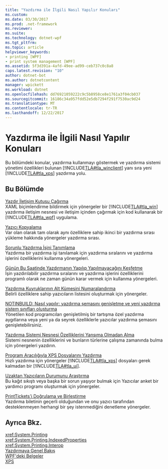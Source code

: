 ```yaml
---
title: "Yazdırma ile İlgili Nasıl Yapılır Konuları"
ms.custom: 
ms.date: 03/30/2017
ms.prod: .net-framework
ms.reviewer: 
ms.suite: 
ms.technology: dotnet-wpf
ms.tgt_pltfrm: 
ms.topic: article
helpviewer_keywords:
- printing [WPF]
- print system management [WPF]
ms.assetid: 5f3d391a-4afd-49ee-ad99-ceb737c0c8a8
caps.latest.revision: "10"
author: dotnet-bot
ms.author: dotnetcontent
manager: wpickett
ms.workload: dotnet
ms.openlocfilehash: dd76921059222c9c5b8958ce8e1761a3f04cb037
ms.sourcegitcommit: 16186c34a957fdd52e5db7294f291f7530ac9d24
ms.translationtype: MT
ms.contentlocale: tr-TR
ms.lasthandoff: 12/22/2017
---
```

# <a name="printing-how-to-topics"></a>Yazdırma ile İlgili Nasıl Yapılır Konuları
Bu bölümdeki konular, yazdırma kullanmayı göstermek ve yazdırma sistemi yönetimi özellikleri bulunan [!INCLUDE[TLA#tla_winclient](../../../../includes/tlasharptla-winclient-md.md)] yanı sıra yeni [!INCLUDE[TLA#tla_xps](../../../../includes/tlasharptla-xps-md.md)] yazdırma yolu.  
  
## <a name="in-this-section"></a>Bu Bölümde  
 [Yazdır İletişim Kutusu Çağırma](../../../../docs/framework/wpf/advanced/how-to-invoke-a-print-dialog.md)  
 XAML biçimlendirme bildirmek için yönergeler bir [!INCLUDE[TLA#tla_win](../../../../includes/tlasharptla-win-md.md)] yazdırma iletişim nesnesi ve iletişim içinden çağırmak için kod kullanarak bir [!INCLUDE[TLA#tla_wpf](../../../../includes/tlasharptla-wpf-md.md)] uygulama.  
  
 [Yazıcı Kopyalama](../../../../docs/framework/wpf/advanced/how-to-clone-a-printer.md)  
 Var olan olarak tam olarak aynı özelliklere sahip ikinci bir yazdırma sırası yükleme hakkında yönergeler yazdırma sırası.  
  
 [Sorunlu Yazdırma İşini Tanımlama](../../../../docs/framework/wpf/advanced/how-to-diagnose-problematic-print-job.md)  
 Yazdırma bir yazdırma işi tanılamak için yazdırma sıralarını ve yazdırma işlerini özelliklerini kullanma yönergeleri.  
  
 [Günün Bu Saatinde Yazdırmanın Yapılıp Yapılmayacağını Keşfetme](../../../../docs/framework/wpf/advanced/how-to-discover-whether-a-print-job-can-be-printed-at-this-time-of-day.md)  
 İşin yazdırılabilir yazdırma sıralarını ve yazdırma işlerini özelliklerini programlı olarak ne zaman günün karar vermek için kullanma yönergeleri.  
  
 [Yazdırma Kuyruklarının Alt Kümesini Numaralandırma](../../../../docs/framework/wpf/advanced/how-to-enumerate-a-subset-of-print-queues.md)  
 Belirli özelliklere sahip yazıcıların listesini oluşturmak için yönergeler.  
  
 [NOTINBUILD: Nasıl yapılır: yazdırma şemasını genişletme ve yeni yazdırma sistem sınıfları oluşturma](http://msdn.microsoft.com/en-us/a3600218-1ea5-478a-9853-6560464f2885)  
 Yönetilen kod programcıları genişletilmiş bir tartışma özel yazdırma aygıtlarına veya yeni ya da seyrek özelliklerle yazıcılar yazdırma şemasını genişletebilirsiniz.  
  
 [Yazdırma Sistemi Nesnesi Özelliklerini Yansıma Olmadan Alma](../../../../docs/framework/wpf/advanced/how-to-get-print-system-object-properties-without-reflection.md)  
 Sistemi nesnenin özelliklerini ve bunların türlerine çalışma zamanında bulma için yönergeleri yazdırın.  
  
 [Program Aracılığıyla XPS Dosyalarını Yazdırma](../../../../docs/framework/wpf/advanced/how-to-programmatically-print-xps-files.md)  
 Hızlı yazdırma için yönergeler [!INCLUDE[TLA#tla_xps](../../../../includes/tlasharptla-xps-md.md)] dosyaları gerek kalmadan bir [!INCLUDE[TLA#tla_ui](../../../../includes/tlasharptla-ui-md.md)].  
  
 [Uzaktan Yazıcıların Durumunu Araştırma](../../../../docs/framework/wpf/advanced/how-to-remotely-survey-the-status-of-printers.md)  
 Bu kağıt sıkıştı veya başka bir sorun yaşıyor bulmak için Yazıcılar anket bir yardımcı programı oluşturmak için yönergeler.  
  
 [PrintTickets'i Doğrulama ve Birleştirme](../../../../docs/framework/wpf/advanced/how-to-validate-and-merge-printtickets.md)  
 Yazdırma biletinin geçerli olduğundan ve onu yazıcı tarafından desteklenmeyen herhangi bir şey istenmediğini denetleme yönergeler.  
  
## <a name="see-also"></a>Ayrıca Bkz.  
 <xref:System.Printing>  
 <xref:System.Printing.IndexedProperties>  
 <xref:System.Printing.Interop>  
 [Yazdırmaya Genel Bakış](../../../../docs/framework/wpf/advanced/printing-overview.md)  
 [WPF'deki Belgeler](../../../../docs/framework/wpf/advanced/documents-in-wpf.md)  
 [XPS](http://www.microsoft.com/xps)
